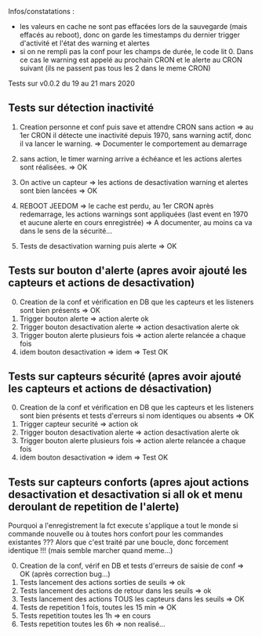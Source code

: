 Infos/constatations :
* les valeurs en cache ne sont pas effacées lors de la sauvegarde (mais effacés au reboot), donc on garde les timestamps du dernier trigger d'activité et l'état des warning et alertes
* si on ne rempli pas la conf pour les champs de durée, le code lit 0. Dans ce cas le warning est appelé au prochain CRON et le alerte au CRON suivant (ils ne passent pas tous les 2 dans le meme CRON)

Tests sur v0.0.2 du 19 au 21 mars 2020
###

Tests sur détection inactivité
---

1. Creation personne et conf puis save et attendre CRON sans action
=> au 1er CRON il détecte une inactivité depuis 1970, sans warning actif, donc il va lancer le warning. => Documenter le comportement au demarrage

2. sans action, le timer warning arrive a échéance et les actions alertes sont réalisées. => OK

3. On active un capteur => les actions de desactivation warning et alertes sont bien lancées => OK

4. REBOOT JEEDOM => le cache est perdu, au 1er CRON après redemarrage, les actions warnings sont appliquées (last event en 1970 et aucune alerte en cours enregistrée) => A documenter, au moins ca va dans le sens de la sécurité...

5. Tests de desactivation warning puis alerte => OK

Tests sur bouton d'alerte (apres avoir ajouté les capteurs et actions de desactivation)
---

0. Creation de la conf et vérification en DB que les capteurs et les listeners sont bien présents => OK
1. Trigger bouton alerte => action alerte ok
2. Trigger bouton desactivation alerte => action desactivation alerte ok
3. Trigger bouton alerte plusieurs fois => action alerte relancée a chaque fois
4. idem bouton desactivation => idem
=> Test OK

Tests sur capteurs sécurité (apres avoir ajouté les capteurs et actions de désactivation)
---

0. Creation de la conf et vérification en DB que les capteurs et les listeners sont bien présents et tests d'erreurs si nom identiques ou absents => OK
1. Trigger capteur securité => action ok
2. Trigger bouton desactivation alerte => action desactivation alerte ok
3. Trigger bouton alerte plusieurs fois => action alerte relancée a chaque fois
4. idem bouton desactivation => idem
=> Test OK

Tests sur capteurs conforts (apres ajout actions desactivation et desactivation si all ok et menu deroulant de repetition de l'alerte)
---

Pourquoi a l'enregistrement la fct execute s'applique a tout le monde si commande nouvelle ou à toutes hors confort pour les commandes existantes ??? Alors que c'est traité par une boucle, donc forcement identique !!! (mais semble marcher quand meme...)

0. Creation de la conf, vérif en DB et tests d'erreurs de saisie de conf => OK (après correction bug...)
1. Tests lancement des actions sorties de seuils => ok
2. Tests lancement des actions de retour dans les seuils => ok
3. Tests lancement des actions TOUS les capteurs dans les seuils => OK
4. Tests de repetition 1 fois, toutes les 15 min => OK
5. Tests repetition toutes les 1h => en cours
6. Tests repetition toutes les 6h => non realisé...
